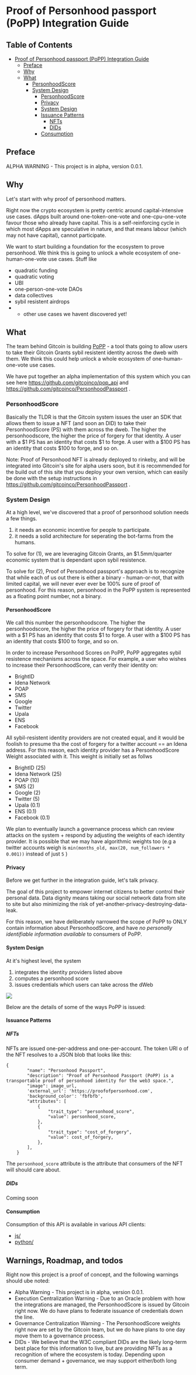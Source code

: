 # Proof of Personhood passport (PoPP) Integration Guide

## Table of Contents

- [Proof of Personhood passport (PoPP) Integration Guide](#proof-of-personhood-passport--popp--integration-guide)
  * [Preface](#preface)
  * [Why](#why)
  * [What](#what)
    + [PersonhoodScore](#personhoodscore)
    + [System Design](#system-design)
      - [PersonhoodScore](#personhoodscore-1)
      - [Privacy](#privacy)
      - [System Design](#system-design-1)
      - [Issuance Patterns](#issuance-patterns)
        * [NFTs](#nfts)
        * [DIDs](#dids)
      - [Consumption](#consumption)


## Preface

ALPHA WARNING - This project is in alpha, version 0.0.1. 

## Why

Let's start with why proof of personhood matters. 

Right now the crypto ecosystem is pretty centric around capital-intensive use cases.  dApps built around one-token-one-vote and one-cpu-one-vote favour those who already have capital.  This is a self-reinforcing cycle in which most dApps are speculative in nature, and that means labour (which may not have capital), cannot participate.

We want to start building a foundation for the ecosystem to prove personhood.  We think this is going to unlock a whole ecosystem of one-human-one-vote use cases. Stuff like

- quadratic funding
- quadratic voting
- UBI
- one-person-one-vote DAOs
- data collectives
- sybil resistent airdrops
- + other use cases we havent discovered yet!

## What

The team behind Gitcoin is building [PoPP](http://proofofpersonhood.com/) - a tool thats going to allow users to take their Gitcoin Grants sybil resistent identity across the dweb with them.  We think this could help unlock a whole ecosystem of one-human-one-vote use cases. 

We have put together an alpha implementation of this system which you can see here https://github.com/gitcoinco/pop_api  and https://github.com/gitcoinco/PersonhoodPassport .  

### PersonhoodScore

Basically the TLDR is that the Gitcoin system issues the user an SDK that allows them to issue a NFT (and soon an DID) to take their PersonhoodScore (PS) with them across the dweb.  The higher the personhoodscore, the higher the price of forgery for that identity.  A user with a $1 PS has an identity that costs $1 to forge.  A user with a $100 PS has an identity that costs $100 to forge, and so on.

Note: Proof of Personhood NFT is already deployed to rinkeby, and will be integrated into Gitcoin's site for alpha users soon, but it is recommended  for the build out of this site that you deploy your own version, which can easily be done with the setup instructions in https://github.com/gitcoinco/PersonhoodPassport .

### System Design

At a high level, we've discovered that a proof of personhood solution needs a few things.

1. it needs an economic incentive for people to participate.
2. it needs a solid architecture for seperating the bot-farms from the humans.

To solve for (1), we are leveraging Gitcoin Grants, an $1.5mm/quarter economic system that is dependant upon sybil resistence.

To solve for (2), Proof of Personhood passport's approach is to recognize that while each of us out there is either a binary - human-or-not, that with limited capital, we will never ever ever be 100% sure of proof of personhood. For this reason, personhood in the PoPP system is represented as a floating point number, not a binary. 

#### PersonhoodScore

We call this number the personhoodscore.  The higher the personhoodscore, the higher the price of forgery for that identity.  A user with a $1 PS has an identity that costs $1 to forge.  A user with a $100 PS has an identity that costs $100 to forge, and so on.

In order to increase Personhood Scores on PoPP, PoPP aggregates sybil resistence mechanisms across the space.  For example, a user who wishes to increase their PersonhoodScore, can verify their identity on:

- BrightID
- Idena Network
- POAP
- SMS
- Google
- Twitter
- Upala
- ENS
- Facebook

All sybil-resistent identity providers are not created equal, and it would be foolish to presume tha the cost of forgery for a twitter account == an Idena address.  For this reason, each identity provider has a PersonhoodScore Weight associated with it.  This weight is initially set as follws

- BrightID (25)
- Idena Network (25)
- POAP (10)
- SMS (2)
- Google (2)
- Twitter (5)
- Upala (0.1)
- ENS (0.1)
- Facebook (0.1)

We plan to eventually launch a governance process which can review attacks on the system + respond by adjusting the weights of each identity provider.  It is possible that we may have algorithmic weights too (e.g a twitter accounts weigh is `min(months_old, max(20, num_followers * 0.001))` instead of just `5` )

#### Privacy

Before we get further in the integration guide, let's talk privacy.

The goal of this project to empower internet citizens to better control their personal data. Data dignity means taking our social network data from site to site but also minimizing the risk of yet-another-privacy-destroying-data-leak.

For this reason, we have deliberately narrowed the scope of PoPP to ONLY contain information about PersonhoodScore, and have *no personally identifiable information available* to consumers of PoPP.

#### System Design

At it's highest level, the system 

1. integrates the identity providers listed above
2. computes a personhood score
3. issues credentials which users can take across the dWeb

<img src=img/design.jpg>

Below are the details of some of the ways PoPP is issued:

#### Issuance Patterns

##### NFTs

NFTs are issued one-per-address and one-per-account.  The token URI o of the NFT resolves to a JSON blob that looks like this:

```
{
        "name": "Personhood Passport",
        "description": "Proof of Personhood Passport (PoPP) is a transportable proof of personhood identity for the web3 space.",
        "image": image_url,
        'external_url': 'https://proofofpersonhood.com',
        'background_color': 'fbfbfb',
        "attributes": [
            {
                "trait_type": "personhood_score",
                "value": personhood_score,
            },
            {
                "trait_type": "cost_of_forgery",
                "value": cost_of_forgery,
            },
        ],
    }
```

The `personhood_score` attribute is the attribute that consumers of the NFT will should care about.


##### DIDs

Coming soon


#### Consumption


Consumption of this API is available in various API clients:

- [js/](js/)
- [python/](python/)


## Warnings, Roadmap, and todos

Right now this project is a proof of concept, and the following warnings should ube noted:

- Alpha Warning - This project is in alpha, version 0.0.1. 
- Execution Centralization Warning - Due to an Oracle problem with how the integrations are managed, the PersonhoodScore is issued by Gitcoin right now.  We do have plans to federate issuance of credentials down the line.
- Governance Centralization Warning - The PersonhoodScore weights right now are set by the Gitcoin team, but we do have plans to one day move them to a governance process.
- DIDs - We believe that the W3C compliant DIDs are the likely long-term best place for this information to live, but are providing NFTs as a recognition of where the ecosystem is today.  Depending upon consumer demand + governance, we may support either/both long term.


